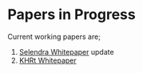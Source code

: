 # Papers in Progress

Current working papers are;

1. [Selendra Whitepaper](selendra-whitepaper.md) update
2. [KHRt Whitepaper](khrt--stablecoin-paper-v1.3.md)
